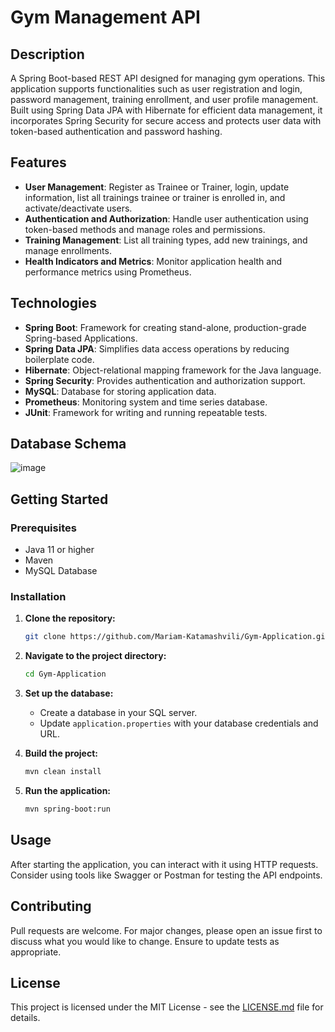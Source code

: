 # Gym Management API

## Description
A Spring Boot-based REST API designed for managing gym operations. This application supports functionalities such as user registration and login, password management, training enrollment, and user profile management. Built using Spring Data JPA with Hibernate for efficient data management, it incorporates Spring Security for secure access and protects user data with token-based authentication and password hashing.

## Features
- **User Management**: Register as Trainee or Trainer, login, update information, list all trainings trainee or trainer is enrolled in, and activate/deactivate users.
- **Authentication and Authorization**: Handle user authentication using token-based methods and manage roles and permissions.
- **Training Management**: List all training types, add new trainings, and manage enrollments.
- **Health Indicators and Metrics**: Monitor application health and performance metrics using Prometheus.

## Technologies
- **Spring Boot**: Framework for creating stand-alone, production-grade Spring-based Applications.
- **Spring Data JPA**: Simplifies data access operations by reducing boilerplate code.
- **Hibernate**: Object-relational mapping framework for the Java language.
- **Spring Security**: Provides authentication and authorization support.
- **MySQL**: Database for storing application data.
- **Prometheus**: Monitoring system and time series database.
- **JUnit**: Framework for writing and running repeatable tests.

## Database Schema
![image](https://github.com/Mariam-Katamashvili/Gym-Application/assets/127763064/e201bc01-21d4-48cd-9b42-1c8780dfa6a1)

## Getting Started

### Prerequisites
- Java 11 or higher
- Maven
- MySQL Database

### Installation
1. **Clone the repository:**
   ```bash
   git clone https://github.com/Mariam-Katamashvili/Gym-Application.git

2. **Navigate to the project directory:**
   ```bash
   cd Gym-Application
   
3. **Set up the database:**
    - Create a database in your SQL server.
   - Update `application.properties` with your database credentials and URL.

4. **Build the project:**
   ```bash
   mvn clean install

5. **Run the application:**
   ```bash
   mvn spring-boot:run

## Usage
After starting the application, you can interact with it using HTTP requests. Consider using tools like Swagger or Postman for testing the API endpoints.

## Contributing
Pull requests are welcome. For major changes, please open an issue first to discuss what you would like to change. Ensure to update tests as appropriate.

## License
This project is licensed under the MIT License - see the [LICENSE.md](LICENSE.md) file for details.
